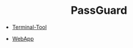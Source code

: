 <h1 align="center">PassGuard</h1>

- [Terminal-Tool](https://github.com/Hoodahashem/PassGuard/tree/main/Terminal-Tool)

- [WebApp](https://github.com/Hoodahashem/PassGuard/tree/main/WebApp)

